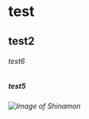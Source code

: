 # test
## test2
###### test6
##### test5
###### ![Image of Shinamon](https://domani.shogakukan.co.jp/wp-content/uploads/2019/12/01.jpg)
